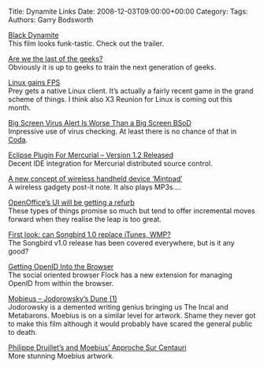 Title: Dynamite Links
Date: 2008-12-03T09:00:00+00:00
Category: 
Tags: 
Authors: Garry Bodsworth

[Black Dynamite][1]  
This film looks funk-tastic. Check out the trailer.

[Are we the last of the geeks?][2]  
Obviously it is up to geeks to train the next generation of geeks.

[Linux gains FPS][3]  
Prey gets a native Linux client. It&#8217;s actually a fairly recent game in the grand scheme of things. I think also X3 Reunion for Linux is coming out this month.

[Big Screen Virus Alert Is Worse Than a Big Screen BSoD][4]  
Impressive use of virus checking. At least there is no chance of that in [Coda][5].

[Eclipse Plugin For Mercurial &#8211; Version 1.2 Released][6]  
Decent IDE integration for Mercurial distributed source control.

[ A new concept of wireless handheld device ‘Mintpad’][7]  
A wireless gadgety post-it note. It also plays MP3s&#8230;.

[OpenOffice&#8217;s UI will be getting a refurb][8]  
These types of things promise so much but tend to offer incremental moves forward when they realise the leap is too great.

[First look: can Songbird 1.0 replace iTunes, WMP?][9]  
The Songbird v1.0 release has been covered everywhere, but is it any good?

[Getting OpenID Into the Browser][10]  
The social oriented browser Flock has a new extension for managing OpenID from within the browser.

[Mobieus &#8211; Jodorowsky’s Dune (1)][11]  
Jodorowsky is a demented writing genius bringing us The Incal and Metabarons. Moebius is on a similar level for artwork. Shame they never got to make this film although it would probably have scared the general public to death.

[Philippe Druillet&#8217;s and Moebius&#8217; Approche Sur Centauri][12]  
More stunning Moebius artwork.

 [1]: http://www.blackdynamite.com/
 [2]: http://www.techradar.com/blogs/article/are-we-the-last-of-the-geeks--489298?src=rss&attr=all
 [3]: http://www.desktoplinux.com/news/NS3787028503.html?kc=rss
 [4]: http://gizmodo.com/5101453/big-screen-virus-alert-is-worse-than-a-big-screen-bsod
 [5]: http://www.camvine.com
 [6]: http://trac-hg.assembla.com/mercurialeclipse
 [7]: http://www.7gadgets.com/2008/11/28/a-new-concept-of-wireless-handheld-device-mintpad/8191
 [8]: http://www.heise-online.co.uk/open/OpenOffice-s-UI-will-be-getting-a-refurb--/news/112130
 [9]: http://arstechnica.com/news.ars/post/20081202-first-look-can-songbird-1-0-replace-itunes-wmp.html
 [10]: http://radar.oreilly.com/2008/12/getting-openid-into-the-browse.html
 [11]: http://www.sci-fi-o-rama.com/2008/11/13/mobieus-jodorowskys-dune-1/
 [12]: http://thecribsheet-isabelinho.blogspot.com/2008/12/philippe-druillets-and-moebius-approche.html